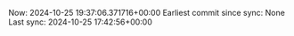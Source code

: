 Now: 2024-10-25 19:37:06.371716+00:00 Earliest commit since sync: None Last sync: 2024-10-25 17:42:56+00:00
